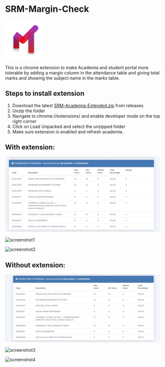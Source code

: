 # SRM-Margin-Check

![logo](LOGO-128.png)

This is a chrome extension to make Academia and student portal more tolerable by adding a margin column in the attendance table and giving total marks and showing the subject name in the marks table.


## Steps to install extension

1. Download the latest [SRM-Academia-Extended.zip](https://github.com/SukhOberoi/SRM-Academia-Extended/releases/tag/Final) from releases.
2. Unzip the folder
3. Navigate to chrome://extensions/ and enable developer mode on the top right corner
4. Click on Load Unpacked and select the unzipped folder
5. Make sure extension is enabled and refresh academia.

## With extension:

![screenshotsp](ss/spnew)

![screenshot1](ss/chrome_WErvJ8b8QL.png)

![screenshot2](ss/chrome_n1Oq3xx0OK.png)


## Without extension:

![screenshotsp](ss/spOG)

![screenshot3](ss/chrome_fCZJjvN2aZ.png)

![screenshot4](ss/chrome_XWzyNOmnKg.png)

